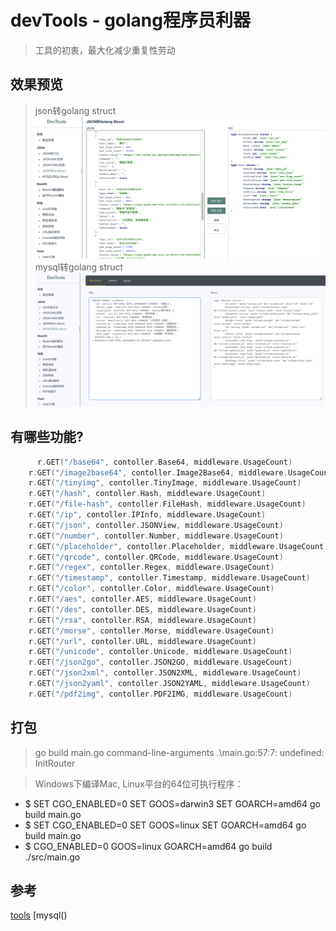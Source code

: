 # devTools - golang程序员利器
> 工具的初衷，最大化减少重复性劳动

## 效果预览
> json转golang struct
![img](./asset/json.png)
> mysql转golang struct
![img](./asset/mysql.png)


## 有哪些功能?
``` go 
      r.GET("/base64", contoller.Base64, middleware.UsageCount)
	r.GET("/image2base64", contoller.Image2Base64, middleware.UsageCount)
	r.GET("/tinyimg", contoller.TinyImage, middleware.UsageCount)
	r.GET("/hash", contoller.Hash, middleware.UsageCount)
	r.GET("/file-hash", contoller.FileHash, middleware.UsageCount)
	r.GET("/ip", contoller.IPInfo, middleware.UsageCount)
	r.GET("/json", contoller.JSONView, middleware.UsageCount)
	r.GET("/number", contoller.Number, middleware.UsageCount)
	r.GET("/placeholder", contoller.Placeholder, middleware.UsageCount)
	r.GET("/qrcode", contoller.QRCode, middleware.UsageCount)
	r.GET("/regex", contoller.Regex, middleware.UsageCount)
	r.GET("/timestamp", contoller.Timestamp, middleware.UsageCount)
	r.GET("/color", contoller.Color, middleware.UsageCount)
	r.GET("/aes", contoller.AES, middleware.UsageCount)
	r.GET("/des", contoller.DES, middleware.UsageCount)
	r.GET("/rsa", contoller.RSA, middleware.UsageCount)
	r.GET("/morse", contoller.Morse, middleware.UsageCount)
	r.GET("/url", contoller.URL, middleware.UsageCount)
	r.GET("/unicode", contoller.Unicode, middleware.UsageCount)
	r.GET("/json2go", contoller.JSON2GO, middleware.UsageCount)
	r.GET("/json2xml", contoller.JSON2XML, middleware.UsageCount)
	r.GET("/json2yaml", contoller.JSON2YAML, middleware.UsageCount)
	r.GET("/pdf2img", contoller.PDF2IMG, middleware.UsageCount)
```

## 打包
> go build main.go
> command-line-arguments
> .\main.go:57:7: undefined: InitRouter


> Windows下编译Mac, Linux平台的64位可执行程序：
* $ SET CGO_ENABLED=0 SET GOOS=darwin3 SET GOARCH=amd64 go build main.go
* $ SET CGO_ENABLED=0 SET GOOS=linux SET GOARCH=amd64 go build main.go
* $ CGO_ENABLED=0  GOOS=linux  GOARCH=amd64 go build ./src/main.go

## 参考
[tools](https://github.com/wangyiwy/oktools)
[mysql()
